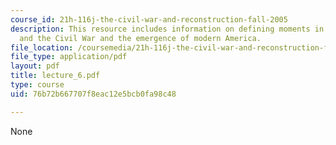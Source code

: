 ```yaml
---
course_id: 21h-116j-the-civil-war-and-reconstruction-fall-2005
description: This resource includes information on defining moments in American history,
  and the Civil War and the emergence of modern America.
file_location: /coursemedia/21h-116j-the-civil-war-and-reconstruction-fall-2005/76b72b667707f8eac12e5bcb0fa98c48_lecture_6.pdf
file_type: application/pdf
layout: pdf
title: lecture_6.pdf
type: course
uid: 76b72b667707f8eac12e5bcb0fa98c48

---
```

None